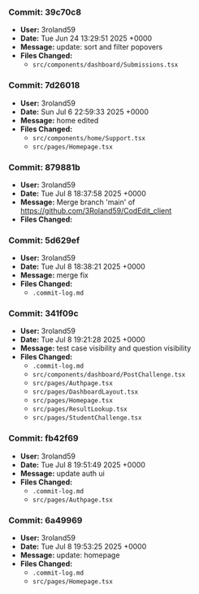 ### Commit: **39c70c8**
- **User:** 3roland59
- **Date:** Tue Jun 24 13:29:51 2025 +0000
- **Message:** update: sort and filter popovers
- **Files Changed:**
  - `src/components/dashboard/Submissions.tsx`

### Commit: **7d26018**
- **User:** 3roland59
- **Date:** Sun Jul 6 22:59:33 2025 +0000
- **Message:** home edited
- **Files Changed:**
  - `src/components/home/Support.tsx`
  - `src/pages/Homepage.tsx`

### Commit: **879881b**
- **User:** 3roland59
- **Date:** Tue Jul 8 18:37:58 2025 +0000
- **Message:** Merge branch 'main' of https://github.com/3Roland59/CodEdit_client
- **Files Changed:**

### Commit: **5d629ef**
- **User:** 3roland59
- **Date:** Tue Jul 8 18:38:21 2025 +0000
- **Message:** merge fix
- **Files Changed:**
  - `.commit-log.md`

### Commit: **341f09c**
- **User:** 3roland59
- **Date:** Tue Jul 8 19:21:28 2025 +0000
- **Message:** test case visibility and question visibility
- **Files Changed:**
  - `.commit-log.md`
  - `src/components/dashboard/PostChallenge.tsx`
  - `src/pages/Authpage.tsx`
  - `src/pages/DashboardLayout.tsx`
  - `src/pages/Homepage.tsx`
  - `src/pages/ResultLookup.tsx`
  - `src/pages/StudentChallenge.tsx`

### Commit: **fb42f69**
- **User:** 3roland59
- **Date:** Tue Jul 8 19:51:49 2025 +0000
- **Message:** update auth ui
- **Files Changed:**
  - `.commit-log.md`
  - `src/pages/Authpage.tsx`

### Commit: **6a49969**
- **User:** 3roland59
- **Date:** Tue Jul 8 19:53:25 2025 +0000
- **Message:** update: homepage
- **Files Changed:**
  - `.commit-log.md`
  - `src/pages/Homepage.tsx`

